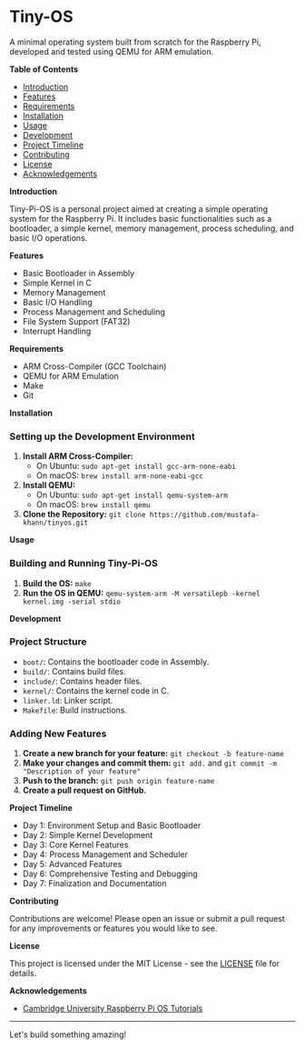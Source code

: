 # Tiny-OS

A minimal operating system built from scratch for the Raspberry Pi, developed and tested using QEMU for ARM emulation.

**Table of Contents**

* [Introduction](#introduction)
* [Features](#features)
* [Requirements](#requirements)
* [Installation](#installation)
* [Usage](#usage)
* [Development](#development)
* [Project Timeline](#project-timeline)
* [Contributing](#contributing)
* [License](#license)
* [Acknowledgements](#acknowledgements)

**Introduction**

Tiny-Pi-OS is a personal project aimed at creating a simple operating system for the Raspberry Pi. It includes basic functionalities such as a bootloader, a simple kernel, memory management, process scheduling, and basic I/O operations.

**Features**

* Basic Bootloader in Assembly
* Simple Kernel in C
* Memory Management
* Basic I/O Handling
* Process Management and Scheduling
* File System Support (FAT32)
* Interrupt Handling

**Requirements**

* ARM Cross-Compiler (GCC Toolchain)
* QEMU for ARM Emulation
* Make
* Git

**Installation**

### Setting up the Development Environment

1. **Install ARM Cross-Compiler:**
    * On Ubuntu: `sudo apt-get install gcc-arm-none-eabi`
    * On macOS: `brew install arm-none-eabi-gcc`
2. **Install QEMU:**
    * On Ubuntu: `sudo apt-get install qemu-system-arm`
    * On macOS: `brew install qemu`
3. **Clone the Repository:** `git clone https://github.com/mustafa-khann/tinyos.git`

**Usage**

### Building and Running Tiny-Pi-OS

1. **Build the OS:** `make`
2. **Run the OS in QEMU:** `qemu-system-arm -M versatilepb -kernel kernel.img -serial stdio`

**Development**

### Project Structure

* `boot/`: Contains the bootloader code in Assembly.
* `build/`: Contains build files.
* `include/`: Contains header files.
* `kernel/`: Contains the kernel code in C.
* `linker.ld`: Linker script.
* `Makefile`: Build instructions.

### Adding New Features

1. **Create a new branch for your feature:** `git checkout -b feature-name`
2. **Make your changes and commit them:** `git add.` and `git commit -m "Description of your feature"`
3. **Push to the branch:** `git push origin feature-name`
4. **Create a pull request on GitHub.**

**Project Timeline**

* Day 1: Environment Setup and Basic Bootloader
* Day 2: Simple Kernel Development
* Day 3: Core Kernel Features
* Day 4: Process Management and Scheduler
* Day 5: Advanced Features
* Day 6: Comprehensive Testing and Debugging
* Day 7: Finalization and Documentation

**Contributing**

Contributions are welcome! Please open an issue or submit a pull request for any improvements or features you would like to see.

**License**

This project is licensed under the MIT License - see the [LICENSE](LICENSE) file for details.

**Acknowledgements**

* [Cambridge University Raspberry Pi OS Tutorials](https://www.cl.cam.ac.uk/projects/raspberrypi/tutorials/os/)

---

Let's build something amazing!

